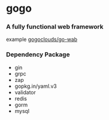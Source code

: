 # gogo

### A fully functional web framework

example  [gogoclouds/go-wab](https://github.com/gogoclouds/go-wab)

### Dependency Package

* gin
* grpc
* zap
* gopkg.in/yaml.v3
* validator
* redis
* gorm
* mysql
